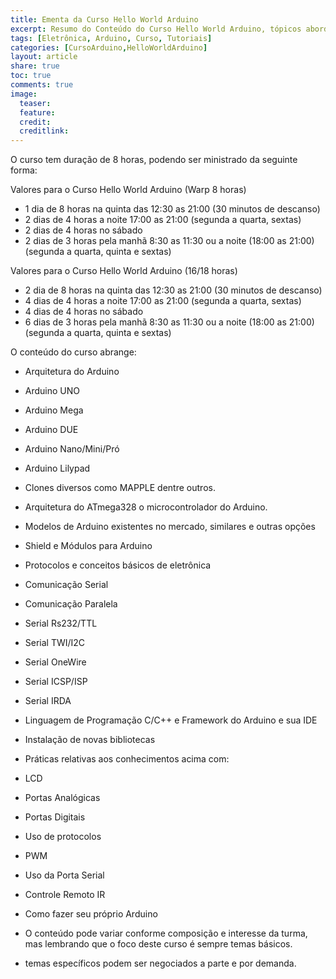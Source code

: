 ```yaml
---
title: Ementa da Curso Hello World Arduino
excerpt: Resumo do Conteúdo do Curso Hello World Arduino, tópicos abordados no curso.
tags: [Eletrônica, Arduino, Curso, Tutoriais]
categories: [CursoArduino,HelloWorldArduino]
layout: article
share: true
toc: true
comments: true
image:
  teaser: 
  feature: 
  credit: 
  creditlink: 
---
```

O curso tem duração de 8 horas, podendo ser ministrado da seguinte forma:

Valores para o Curso Hello World Arduino (Warp 8 horas)
 - 1 dia de 8 horas na quinta das 12:30 as 21:00 (30 minutos de descanso)
 - 2 dias de 4 horas a noite 17:00 as 21:00 (segunda a quarta, sextas)
 - 2 dias de 4 horas no sábado
 - 2 dias de 3 horas pela manhã 8:30 as 11:30 ou a noite (18:00 as 21:00) (segunda a quarta, quinta e sextas)

Valores para o Curso Hello World Arduino (16/18 horas)
 - 2 dia de 8 horas na quinta das 12:30 as 21:00 (30 minutos de descanso)
 - 4 dias de 4 horas a noite 17:00 as 21:00 (segunda a quarta, sextas)
 - 4 dias de 4 horas no sábado
 - 6 dias de 3 horas pela manhã 8:30 as 11:30 ou a noite (18:00 as 21:00) (segunda a quarta, quinta e sextas)

O conteúdo do curso  abrange:
 - Arquitetura do Arduino
  - Arduino UNO
  - Arduino Mega
  - Arduino DUE
  - Arduino Nano/Mini/Pró
  - Arduino Lilypad
  - Clones diversos como MAPPLE dentre outros. 
 - Arquitetura do ATmega328 o microcontrolador do Arduino.
 - Modelos de Arduino existentes no mercado, similares e outras opções
 - Shield e Módulos para Arduino
 - Protocolos e conceitos básicos de eletrônica
  - Comunicação Serial
  - Comunicação Paralela
  - Serial Rs232/TTL
  - Serial TWI/I2C
  - Serial OneWire
  - Serial ICSP/ISP
  - Serial IRDA
 - Linguagem de Programação C/C++ e Framework do Arduino e sua IDE
 - Instalação de novas bibliotecas
 - Práticas relativas aos conhecimentos acima com:
  - LCD
  - Portas Analógicas
  - Portas Digitais
  - Uso de protocolos
  - PWM
  - Uso da Porta Serial
  - Controle Remoto IR
 - Como fazer seu próprio Arduino
 
 - O conteúdo pode variar conforme composição e interesse da turma, mas lembrando que o foco deste curso é sempre  temas básicos.
 - temas específicos podem ser negociados a parte e por demanda.

